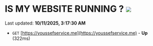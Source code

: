 # IS MY WEBSITE RUNNING ? [![](https://img.shields.io/static/v1?label=Sponsor&message=%E2%9D%A4&logo=GitHub&color=%23fe8e86)](https://github.com/sponsors/Youssef-Lehmam)

Last updated: **10/11/2025, 3:17:30 AM**

- `GET` [https://youssefservice.me](https://youssefservice.me) - **Up** (322ms)
